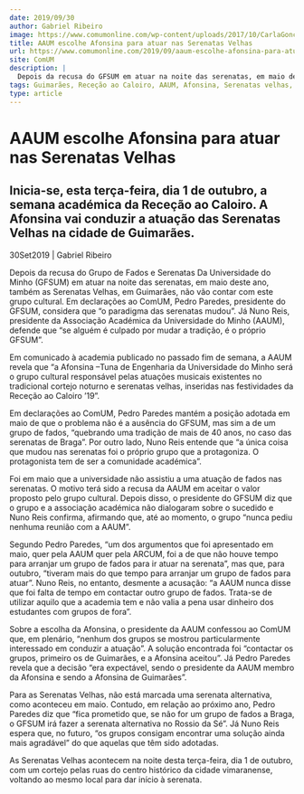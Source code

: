 ```yaml
---
date: 2019/09/30
author: Gabriel Ribeiro
image: https://www.comumonline.com/wp-content/uploads/2017/10/CarlaGoncalvesHugoPereira_SerenatasVelhas18-1500x1000.jpg
title: AAUM escolhe Afonsina para atuar nas Serenatas Velhas
url: https://www.comumonline.com/2019/09/aaum-escolhe-afonsina-para-atuar-nas-serenatas-velhas/
site: ComUM
description: |
  Depois da recusa do GFSUM em atuar na noite das serenatas, em maio deste ano, também as Serenatas Velhas não vão contar com este grupo cultural.
tags: Guimarães, Receção ao Caloiro, AAUM, Afonsina, Serenatas velhas, Associação Académica da Universidade do Minho, Grupo de Fados e Serenatas da Universidade do Minho, GFSUM, Tuna de Engenharia da Universidade do Minho
type: article
---
```



# AAUM escolhe Afonsina para atuar nas Serenatas Velhas

## Inicia-se, esta terça-feira, dia 1 de outubro, a semana académica da Receção ao Caloiro. A Afonsina vai conduzir a atuação das Serenatas Velhas na cidade de Guimarães.

30Set2019 | Gabriel Ribeiro

Depois da recusa do Grupo de Fados e Serenatas Da Universidade do Minho (GFSUM) em atuar na noite das serenatas, em maio deste ano, também as Serenatas Velhas, em Guimarães, não vão contar com este grupo cultural. Em declarações ao ComUM, Pedro Paredes, presidente do GFSUM, considera que “o paradigma das serenatas mudou”. Já Nuno Reis, presidente da Associação Académica da Universidade do Minho (AAUM), defende que “se alguém é culpado por mudar a tradição, é o próprio GFSUM”.

Em comunicado à academia publicado no passado fim de semana, a AAUM revela que “a Afonsina –Tuna de Engenharia da Universidade do Minho será o grupo cultural responsável pelas atuações musicais existentes no tradicional cortejo noturno e serenatas velhas, inseridas nas festividades da Receção ao Caloiro ’19”.

Em declarações ao ComUM, Pedro Paredes mantém a posição adotada em maio de que o problema não é a ausência do GFSUM, mas sim a de um grupo de fados, “quebrando uma tradição de mais de 40 anos, no caso das serenatas de Braga”. Por outro lado, Nuno Reis entende que “a única coisa que mudou nas serenatas foi o próprio grupo que a protagoniza. O protagonista tem de ser a comunidade académica”.

Foi em maio que a universidade não assistiu a uma atuação de fados nas serenatas. O motivo terá sido a recusa da AAUM em aceitar o valor proposto pelo grupo cultural. Depois disso, o presidente do GFSUM diz que o grupo e a associação académica não dialogaram sobre o sucedido e Nuno Reis confirma, afirmando que, até ao momento, o grupo “nunca pediu nenhuma reunião com a AAUM”.

Segundo Pedro Paredes, “um dos argumentos que foi apresentado em maio, quer pela AAUM quer pela ARCUM, foi a de que não houve tempo para arranjar um grupo de fados para ir atuar na serenata”, mas que, para outubro, “tiveram mais do que tempo para arranjar um grupo de fados para atuar”. Nuno Reis, no entanto, desmente a acusação: “a AAUM nunca disse que foi falta de tempo em contactar outro grupo de fados. Trata-se de utilizar aquilo que a academia tem e não valia a pena usar dinheiro dos estudantes com grupos de fora”.

Sobre a escolha da Afonsina, o presidente da AAUM confessou ao ComUM que, em plenário, “nenhum dos grupos se mostrou particularmente interessado em conduzir a atuação”. A solução encontrada foi “contactar os grupos, primeiro os de Guimarães, e a Afonsina aceitou”. Já Pedro Paredes revela que a decisão “era expectável, sendo o presidente da AAUM membro da Afonsina e sendo a Afonsina de Guimarães”.

Para as Serenatas Velhas, não está marcada uma serenata alternativa, como aconteceu em maio. Contudo, em relação ao próximo ano, Pedro Paredes diz que “fica prometido que, se não for um grupo de fados a Braga, o GFSUM irá fazer a serenata alternativa no Rossio da Sé”. Já Nuno Reis espera que, no futuro, “os grupos consigam encontrar uma solução ainda mais agradável” do que aquelas que têm sido adotadas.

As Serenatas Velhas acontecem na noite desta terça-feira, dia 1 de outubro, com um cortejo pelas ruas do centro histórico da cidade vimaranense, voltando ao mesmo local para dar início à serenata.
